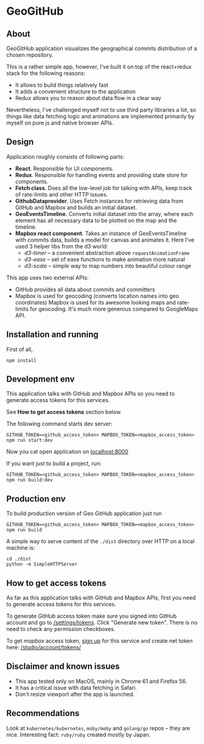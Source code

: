 GeoGitHub
=========

About
-----
GeoGitHub application visualizes the geographical commits distribution of a chosen repository.

This is a rather simple app, however, I've built it on top of the react+redux stack for the following reasons:
 * It allows to build things relatively fast
 * It adds a convenient structure to the application
 * Redux allows you to reason about data flow in a clear way

Nevertheless, I've challenged myself not to use third party libraries a lot,
so things like data fetching logic and animations are implemented primarily by myself on pure js and native browser APIs.

Design
------
Application roughly consists of following parts:
 * **React**. Responsible for UI components.
 * **Redux**. Responsible for handling events and providing state store for components.
 * **Fetch class**. Does all the low-level job for talking with APIs, keep track of rate-limits and other HTTP issues.
 * **GithubDataprovider**. Uses Fetch instances for retrieving data from GitHub and Mapbox and builds an initial dataset.
 * **GeoEventsTimeline**. Converts initial dataset into the array, where each element has all necessary data to be plotted on the map and the timeline.
 * **Mapbox react component**. Takes an instance of GeoEventsTimeline with commits data, builds a model for canvas and animates it. Here I've used 3 helper libs from the d3 world:
    * *d3-timer* – a convenient abstraction above ``requestAnimationFrame``
    * *d3-ease* – set of ease functions to make animation more natural
    * *d3-scale* – simple way to map numbers into beautiful colour range

This app uses two external APIs:
 * GitHub provides all data about commits and committers
 * Mapbox is used for geocoding (converts location names into geo coordinates)
   Mapbox is used for its awesome looking maps and rate-limits for geocoding. It's much more generous compared to GoogleMaps API.

Installation and running
------------------------
First of all,
```
npm install
```

Development env
---------------
This application talks with GitHub and Mapbox APIs so you need to generate access tokens for this services.

See **How to get access tokens** section below.

The following command starts dev server:

```
GITHUB_TOKEN=<github_access_token> MAPBOX_TOKEN=<mapbox_access_token> npm run start:dev
```

Now you cat open application on [localhost:8000](http://localhost:8000)

If you want just to build a project, run:
```
GITHUB_TOKEN=<github_access_token> MAPBOX_TOKEN=<mapbox_access_token> npm run build:dev
```

Production env
--------------
To build production version of Geo GitHub application just run
```
GITHUB_TOKEN=<github_access_token> MAPBOX_TOKEN=<mapbox_access_token> npm run build
```

A simple way to serve content of the ``./dist`` directory over HTTP on a local machine is: 
```
cd ./dist
python -m SimpleHTTPServer
```

How to get access tokens
------------------------
As far as this application talks with GitHub and Mapbox APIs, first you need to generate access tokens for this services.

To generate *GitHub* access token make sure you signed into GitHub account and go to [/settings/tokens](https://github.com/settings/tokens). Click "Generate new token". There is no need to check any permission checkboxes.

To get *mapbox* access token, [sign up](https://www.mapbox.com/signup/) for this service and create net token here: [/studio/account/tokens/](https://www.mapbox.com/studio/account/tokens/)

Disclaimer and known issues
---------------------------

 * This app tested only on MacOS, mainly in Chrome 61 and Firefox 56.
 * It has a critical issue with data fetching in Safari.
 * Don't resize viewport after the app is launched.

Recommendations
--------------
Look at ``kubernetes/kubernetes``, ``moby/moby`` and ``golang/go`` repos – they are nice.
Interesting fact: ``ruby/ruby`` created mostly by Japan.